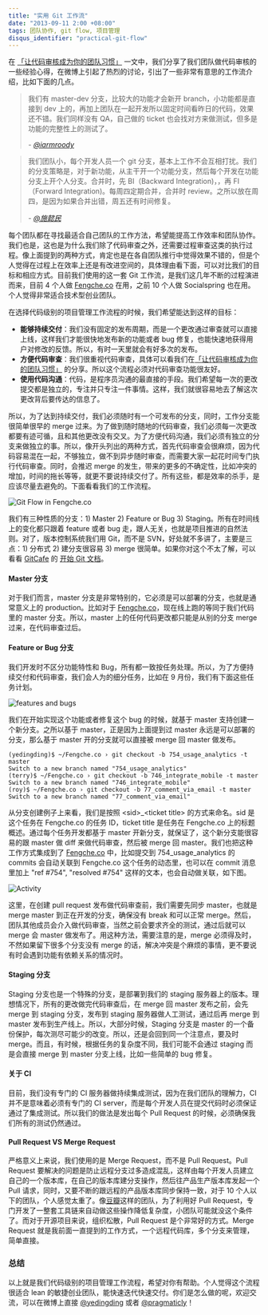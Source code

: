 ```yaml
---
title: "实用 Git 工作流"
date: "2013-09-11 2:00 +08:00"
tags: 团队协作, git flow, 项目管理
disqus_identifier: "practical-git-flow"
---
```


 在 [「让代码审核成为你的团队习惯」](http://yedingding.com/2013/08/08/dig-into-code-review-process.html) 一文中，我们分享了我们团队做代码审核的一些经验心得，在微博上引起了热烈的讨论，引出了一些非常有意思的工作流介绍，比如下面的几点。

<blockquote>
    <p>我们有 master-dev 分支，比较大的功能才会新开 branch，小功能都是直接到 dev 上的，再加上团队在一起开发所以固定时间看昨日的代码，效果还不错。我们同样没有 QA，自己做的 ticket 也会找对方来做测试，但多是功能的完整性上的测试了。</p>
    <p><cite> - <a href="http://weibo.com/iamroody" target="_blank">@iarmroody</a></cite></p>
</blockquote>

<blockquote>
    <p>我们团队小，每个开发人员一个 git 分支，基本上工作不会互相打扰。我们的分支策略是，对于新功能，从主干开一个功能分支，然后每个开发在功能分支上开个人分支。合并时，先 BI（Backward Integration)，，再 FI（Forward Integration)。每周四定期合并，合并时 review。之所以放在周四，是因为如果合并出错，周五还有时间修复。</p>
    <p><cite> - <a href="http://weibo.com/u/2128792480" target="_blank">@施懿民</a></cite></p>
</blockquote>

每个团队都在寻找最适合自己团队的工作方法，希望能提高工作效率和团队协作。我们也是，这也是为什么我们除了代码审查之外，还需要过程审查这类的执行过程。像上面提到的两种方式，肯定也是在各自团队推行中觉得效果不错的，但是个人觉得在过程上在效率上还是有改进空间的，具体理由看下面，可以对比我们的目标和相应方式。目前我们使用的这一套 Git 工作流，是我们这几年不断的过程演进而来，目前 4 个人做 [Fengche.co](https://fengche.co) 在用，之前 10 个人做 Socialspring 也在用。个人觉得非常适合技术型创业团队。

在选择代码级别的项目管理工作流程的时候，我们希望能达到这样的目标：

* **能够持续交付**：我们没有固定的发布周期，而是一个更改通过审查就可以直接上线，这样我们才能很快地发布新的功能或者 bug 修复，也能快速地获得用户对修改的反馈。所以，有时一天里就会有好多次的发布。
* **方便代码审查**：我们很重视代码审查，具体可以看我们在[「让代码审核成为你的团队习惯」](http://yedingding.com/2013/08/08/dig-into-code-review-process.html) 的分享。所以这个流程必须对代码审查功能很友好。
* **使用代码沟通**：代码，是程序员沟通的最直接的手段。我们希望每一次的更改提交都是独立的，专注并只专注一件事情。这样，我们就很容易地去了解这次更改背后要传达的信息了。

所以，为了达到持续交付，我们必须随时有一个可发布的分支，同时，工作分支能很简单很早的 merge 过来。为了做到随时随地的代码审查，我们必须每一次更改都要有迹可循，且和其他更改没有交叉。为了方便代码沟通，我们必须有独立的分支来做独立的事。所以，像开头列出的两种方式，首先代码审查会很麻烦，因为代码容易混在一起，不够独立，做不到异步随时审查，而需要大家一起花时间专门执行代码审查。同时，会推迟 merge 的发生，带来的更多的不确定性，比如冲突的增加，时间的拖长等等，就更不要说持续交付了。所有这些，都是效率的杀手，是应该尽量去避免的。下面看看我们的工作流程。

![Git Flow in Fengche.co](http://yedingding.com/images/practical-git-flow-for-startups/git-flow.png)

我们有三种性质的分支：1) Master  2) Feature or Bug 3) Staging。所有在时间线上的变化都只跟着 feature 或者 bug 走，跟人无关，也就是项目推进的自然法则。对了，版本控制系统我们用 Git，而不是 SVN，好处就不多讲了，主要是三点：1) 分布式 2) 建分支很容易 3) merge 很简单。如果你对这个不太了解，可以看看 [GitCafe](http://gitcafe.com) 的 [开始 Git 文档](https://gitcafe.com/beginning_git)。

#### Master 分支 ####

对于我们而言，master 分支是非常特别的，它必须是可以部署的分支，也就是通常意义上的 production。比如对于 [Fengche.co](https://fengche.co)，现在线上跑的等同于我们代码里的 master 分支。所以，master 上的任何代码更改都只能是从别的分支 merge 过来，在代码审查过后。

#### Feature or Bug 分支 ####

我们开发时不区分功能特性和 Bug，所有都一致按任务处理。所以，为了方便持续交付和代码审查，我们会人为的细分任务，比如在 9 月份，我们有下面这些任务计划。

![features and bugs](http://yedingding.com/images/practical-git-flow-for-startups/features-bugs.png)

我们在开始实现这个功能或者修复这个 bug 的时候，就基于 master 支持创建一个新分支。之所以基于 master，正是因为上面提到过 master 永远是可以部署的分支，那么基于 master 开的分支就可以直接被 merge 回 master 做发布。

    (yedingding)$ ~/Fengche.co › git checkout -b 754_usage_analytics -t master
    Switch to a new branch named "754_usage_analytics"
    (terry)$ ~/Fengche.co › git checkout -b 746_integrate_mobile -t master
    Switch to a new branch named "746_integrate_mobile"
    (roy)$ ~/Fengche.co › git checkout -b 77_comment_via_email -t master
    Switch to a new branch named "77_comment_via_email"

从分支创建例子上来看，我们是按照 &lt;sid&gt;&#95;&lt;ticket title&gt; 的方式来命名。sid 是这个任务在 Fengche.co 的任务 ID，ticket title 是任务在 Fengche.co 上的标题概述。通过每个任务开发都基于 master 开新分支，就保证了，这个新分支能很容易的跟 master 做 diff 来做代码审查，然后被 merge 回 master。我们也把这种工作方式集成到了 [Fengche.co](https://fengche.co) 中，比如提交到 754&#95;usage&#95;analytics 的 commits 会自动关联到 Fengche.co 这个任务的动态里，也可以在 commit 消息里加上 "ref #754", "resolved #754" 这样的文本，也会自动做关联，如下图。

![Activity](http://blog.pragmatic.ly/images/integrate-version-control-system-with-pragmat/vcs-integration.png)

这里，在创建 pull request 发布做代码审查前，我们需要先同步 master，也就是 merge master 到正在开发的分支，确保没有 break 和可以正常 merge。然后，团队其他成员会介入做代码审查，当然之前会要求齐全的测试，通过后就可以 merge 会 master 做发布了。用这种方法，需要注意的是，merge 必须得及时，不然如果留下很多个分支没有 merge 的话，解决冲突是个麻烦的事情，更不要说有时会遇到功能有依赖关系的情况时。

#### Staging 分支 ####

Staging 分支也是一个特殊的分支，是部署到我们的 staging 服务器上的版本。理想情况下，所有的更改做完代码审查后，在 merge 回 master 发布之前，会先 merge 到 staging 分支，发布到 staging 服务器做人工测试，通过后再 merge 到 master 发布到生产线上。所以，大部分时候，Staging 分支是 master 的一个备份保护，每次测尽可能少的改变。所以，还是会回到同一个注意点，要及时 merge。而且，有时候，根据任务的复杂度不同，我们可能不会通过 staging 而是会直接 merge 到 master 分支上线，比如一些简单的 bug 修复。

#### 关于 CI ####

目前，我们没有专门的 CI 服务器做持续集成测试，因为在我们团队的理解力，CI 并不是意味着必须有专门的 CI server，而是每个开发人员在提交代码时必须保证通过了集成测试。所以我们的做法是发出每个 Pull Request 的时候，必须确保我们所有的测试仍然通过。

#### Pull Request VS Merge Request ####

严格意义上来说，我们使用的是 Merge Request，而不是 Pull Request。Pull Request 要解决的问题是防止远程分支过多造成混乱，这样由每个开发人员建立自己的一个版本库，在自己的版本库建分支操作，然后往产品生产版本库发起一个 Pull 请求，同时，又要不断的跟远程的产品版本库同步保持一致，对于 10 个人以下的团队，个人感觉太重了。像[豆瓣](http://douban.com)这样的团队，为了利用好 Pull Request，专门开发了一整套工具链来自动做这些操作降低复杂度，小团队可能就没这个条件了。而对于开源项目来说，组织松散，Pull Request 是个非常好的方式。Merge Request 就是我前面一直提到的工作方式，一个远程代码库，多个分支来管理，简单直接。

### 总结 ###

以上就是我们代码级别的项目管理工作流程，希望对你有帮助。个人觉得这个流程很适合 lean 的敏捷创业团队，能快速迭代快速交付。你们是怎么做的呢，欢迎交流，可以在微博上直接 [@yedingding](http://weibo.com/presently) 或者 [@pragmaticly](http://weibo.com/pragmaticly)！
